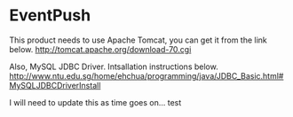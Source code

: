 EventPush
=========
This product needs to use Apache Tomcat, you can get it from the link below.
http://tomcat.apache.org/download-70.cgi

Also, MySQL JDBC Driver. Intsallation instructions below.
http://www.ntu.edu.sg/home/ehchua/programming/java/JDBC_Basic.html#MySQLJDBCDriverInstall

I will need to update this as time goes on...
test
